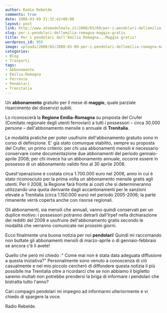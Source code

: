 ```yaml
---
author: Radio Rebelde
comments: true
date: 2008-03-09 21:32:42+00:00
layout: post
link: http://www.atomodelmale.it/2008/03/09/per-i-pendolari-dellemilia-romagna-maggio-gratis/
slug: per-i-pendolari-dellemilia-romagna-maggio-gratis
title: Per i pendolari dell'Emilia Romagna...Maggio gratis!
wordpress_id: 955
image: uploads/2008/03/2008-03-09-per-i-pendolari-dellemilia-romagna-maggio-gratis.jpg
categories:
- Blog
- Trasporti
tags:
- Abbonamento
- Emilia-Romagna
- Ferrovie
- Pendolari
- Trenitalia
---
```


Un **abbonamento** gratuito per il mese di **maggio**, quale parziale risarcimento dei disservizi subiti.

Lo riconoscerà la **Regione Emilia-Romagna** su proposta del Crufer (Comitato regionale degli utenti ferroviari) a tutti i possessori – circa 30.000 persone – dell'abbonamento mensile o annuale di **Trenitalia**.

Le modalità pratiche per poter usufruire dell'abbonamento gratuito sono in corso di definizione. E' già stato comunque stabilito, sempre su proposta del Crufer, un primo criterio: per chi usa abbonamenti mensili è necessario conservare come documentazione due abbonamenti del periodo gennaio-aprile 2008; per chi invece ha un abbonamento annuale, occorre essere in possesso di un abbonamento valido fino al 30 aprile 2008.

Quest'operazione è costata circa 1.700.000 euro nel 2006, anno in cui è stato riconosciuto per la prima volta un abbonamento mensile gratis agli utenti. Per il 2008, la Regione farà fronte ai costi che si determineranno utilizzando una quota derivante dagli accantonamenti per le sanzioni elevate a Trenitalia (circa 1.150.000 euro) nel periodo 2005-2006; la parte rimanente verrà coperta anche con risorse regionali.

Gli abbonamenti, sia mensili che annuali, vanno quindi conservati per un duplice motivo: i possessori potranno detrarli dall'Irpef nella dichiarazione dei redditi del 2008 e usufruire dell'abbonamento gratis secondo le modalità che verranno comunicate nei prossimi giorni.

Ecco finalmente una buona notizia per noi **pendolari**! Quindi mi raccomando non buttate gli abbonamenti mensili di marzo-aprile o di gennaio-febbraio se ancora c'è li avete!

Quello che però  mi chiedo :" Come mai non è stata data adeguata diffusione a questa iniziativa?" Personalmente sono venuto a conoscenza di ciò casualmente e nel mio piccolo cercherò di diffondere questa notizia  il più possibile ma Trenitalia oltre a ricordarci che se non abbiamo il biglietto saremo multati non potrebbe prendersi la briga di informare i pendolari che bistratta tutto l'anno?

Cari compagni pendolari mi impegno ad informarmi ulteriormente  e vi chiedo di spargere la voce.

Radio Rebelde.

